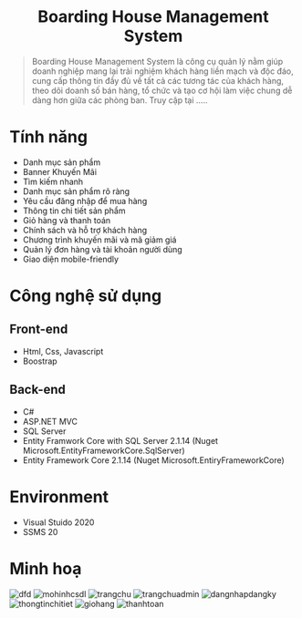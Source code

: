 <h1 align="center">Boarding House Management System</h1>

>Boarding House Management System là công cụ quản lý nằm giúp doanh nghiệp mang lại trải nghiệm khách hàng liền mạch và độc đáo, cung cấp thông tin đầy đủ về tất cả các tương tác của khách hàng, theo dõi doanh số bán hàng, tổ chức và tạo cơ hội làm việc chung dễ dàng hơn giữa các phòng ban.
> Truy cập tại .....

# Tính năng

- Danh mục sản phẩm
- Banner Khuyến Mãi
- Tìm kiếm nhanh
- Danh mục sản phẩm rõ ràng
- Yêu cầu đăng nhập để mua hàng
- Thông tin chi tiết sản phẩm
- Giỏ hàng và thanh toán
- Chính sách và hỗ trợ khách hàng
- Chương trình khuyến mãi và mã giảm giá
- Quản lý đơn hàng và tài khoản người dùng
- Giao diện mobile-friendly

# Công nghệ sử dụng

## Front-end

- Html, Css, Javascript
- Boostrap

## Back-end

- C#
- ASP.NET MVC
- SQL Server
- Entity Framwork Core with SQL Server 2.1.14 (Nuget Microsoft.EntityFrameworkCore.SqlServer)
- Entity Framework Core 2.1.14 (Nuget Microsoft.EntiryFrameworkCore)

# Environment

- Visual Stuido 2020
- SSMS 20

# Minh hoạ

![dfd](https://github.com/user-attachments/assets/05f4ee31-7b4c-4b00-9e38-3ee2b0202fb0)
![mohinhcsdl](https://github.com/user-attachments/assets/eda8e3bc-f96d-4bd0-847a-973b847db0be)
![trangchu](https://github.com/user-attachments/assets/ca4e4b41-2d23-48a4-baae-dcc5dab93315)
![trangchuadmin](https://github.com/user-attachments/assets/27b2d977-8fa6-43f5-9634-7cd95bbb43b5)
![dangnhapdangky](https://github.com/user-attachments/assets/8172bc85-f170-407b-b0a9-436600c48185)
![thongtinchitiet](https://github.com/user-attachments/assets/0f02eca0-748e-4613-b43e-dbbe86688e42)
![giohang](https://github.com/user-attachments/assets/39f04e57-bb94-48e7-9bf8-b4f5c7d35159)
![thanhtoan](https://github.com/user-attachments/assets/795f38ec-dc79-4040-a5af-4b5f899daa6e)


 
 
